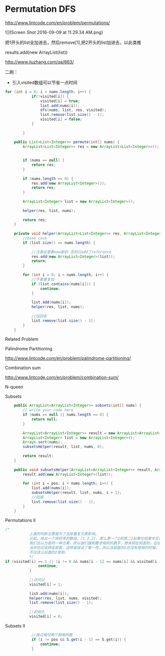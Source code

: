 # Permutation DFS

http://www.lintcode.com/en/problem/permutations/

![](Screen Shot 2016-09-09 at 11.29.34 AM.png)

把1开头的list全加进去，然后remove[1],把2开头的list加进去，以此类推


results.add(new ArrayList<Integer>(list))

http://www.jiuzhang.com/qa/663/

二刷：
* 引入visited数组可以节省一点时间

```java
for (int i = 0; i < nums.length; i++) {
            if(!visited[i]) {
                visited[i] = true;
                list.add(nums[i]);
                dfs(nums, list, res, visited);
                list.remove(list.size() - 1);
                visited[i] = false;
            }
            
        }
```

```java
    public List<List<Integer>> permute(int[] nums) {
        ArrayList<List<Integer>> res = new ArrayList<List<Integer>>();
        
        
        if (nums == null) {
            return res;
        }
        
        if (nums.length == 0) {
            res.add(new ArrayList<Integer>());
            return res;
        }
        
        ArrayList<Integer> list = new ArrayList<Integer>();
        
        helper(res, list, nums);
        
        return res;
    }
    
    private void helper(ArrayList<List<Integer>> res, ArrayList<Integer> list, int[] nums) {
        //base case
        if (list.size() == nums.length) {
            
            //注意这里要new新的 否则只add了reference
            res.add(new ArrayList<Integer>(list));
            return;
        }
        
        for (int i = 0; i < nums.length; i++) {
            //不要重复加
            if (list.contains(nums[i])) {
                continue;
            }
            
            list.add(nums[i]);
            helper(res, list, nums);
            
            //往回走
            list.remove(list.size() - 1);
        }
    }
```

Related Problem

Palindrome Partitioning

http://www.lintcode.com/en/problem/palindrome-partitioning/

Combination sum

http://www.lintcode.com/en/problem/combination-sum/

N-queen

Subsets

```java
    public ArrayList<ArrayList<Integer>> subsets(int[] nums) {
        // write your code here
        if (nums == null || nums.length == 0) {
            return null;
        }
        
        ArrayList<ArrayList<Integer>> result = new ArrayList<ArrayList<Integer>>();
        ArrayList<Integer> list = new ArrayList<Integer>();
        Arrays.sort(nums);
        subsetsHelper(result, list, nums, 0);
        
        return result;
    }
    
    public void subsetsHelper(ArrayList<ArrayList<Integer>> result, ArrayList<Integer> list, int[] nums, int pos) {
        result.add(new ArrayList<Integer>(list));
        
        for (int i = pos; i < nums.length; i++) {
            list.add(nums[i]);
            subsetsHelper(result, list, nums, i + 1);
            //回溯
            list.remove(list.size() - 1);
        }
    }
```

 Permutations II
 
 ```java
 /*
            上面的判断主要是为了去除重复元素影响。
            比如，给出一个排好序的数组，[1,2,2]，那么第一个2和第二2如果在结果中互换位置，
            我们也认为是同一种方案，所以我们强制要求相同的数字，原来排在前面的，在结果
            当中也应该排在前面，这样就保证了唯一性。所以当前面的2还没有使用的时候，就
            不应该让后面的2使用。
            */
if (visited[i] == 1 || (i != 0 && nums[i - 1] == nums[i] && visited[i -1] == 0)) {
                continue;
            }
            
            //访问过
            visited[i] = 1;
            
            list.add(nums[i]);
            helper(res, list, nums, visited);
            list.remove(list.size() - 1);
            
            //初始化
            visited[i] = 0;
 ```
 
  Subsets II

```java
            //跳过相邻两个相等的数
            if (i != pos && S.get(i - 1) == S.get(i)) {
                continue;
            }
```